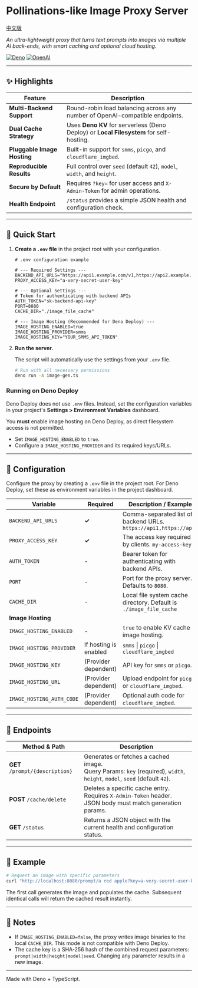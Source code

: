 # Pollinations-like Image Proxy Server

[中文版](./README-zh.md)

*An ultra-lightweight proxy that turns text prompts into images via multiple AI back-ends, with smart caching and optional cloud hosting.*

[![Deno](https://img.shields.io/badge/Deno-000000?style=for-the-badge&logo=deno&logoColor=white)](https://deno.land/)
[![OpenAI](https://img.shields.io/badge/OpenAI-Compatible-00A67E?style=for-the-badge&logo=openai&logoColor=white)](https://openai.com/)

---

## ✨ Highlights

| Feature                 | Description                                                                 |
| ----------------------- | --------------------------------------------------------------------------- |
| **Multi-Backend Support** | Round-robin load balancing across any number of OpenAI-compatible endpoints.    |
| **Dual Cache Strategy** | Uses **Deno KV** for serverless (Deno Deploy) or **Local Filesystem** for self-hosting. |
| **Pluggable Image Hosting** | Built-in support for `smms`, `picgo`, and `cloudflare_imgbed`.                |
| **Reproducible Results**  | Full control over `seed` (default `42`), `model`, `width`, and `height`.        |
| **Secure by Default**   | Requires `?key=` for user access and `X-Admin-Token` for admin operations. |
| **Health Endpoint**       | `/status` provides a simple JSON health and configuration check.             |

---

## 🚀 Quick Start

1.  **Create a `.env` file** in the project root with your configuration.

    ```env
    # .env configuration example

    # --- Required Settings ---
    BACKEND_API_URLS="https://api1.example.com/v1,https://api2.example.com/v1"
    PROXY_ACCESS_KEY="a-very-secret-user-key"

    # --- Optional Settings ---
    # Token for authenticating with backend APIs
    AUTH_TOKEN="sk-backend-api-key"
    PORT=8080
    CACHE_DIR="./image_file_cache"

    # --- Image Hosting (Recommended for Deno Deploy) ---
    IMAGE_HOSTING_ENABLED=true
    IMAGE_HOSTING_PROVIDER=smms
    IMAGE_HOSTING_KEY="YOUR_SMMS_API_TOKEN"
    ```

2.  **Run the server.**

    The script will automatically use the settings from your `.env` file.

    ```bash
    # Run with all necessary permissions
    deno run -A image-gen.ts
    ```

### Running on Deno Deploy

Deno Deploy does not use `.env` files. Instead, set the configuration variables in your project's **Settings > Environment Variables** dashboard.

You **must** enable image hosting on Deno Deploy, as direct filesystem access is not permitted.

-   Set `IMAGE_HOSTING_ENABLED` to `true`.
-   Configure a `IMAGE_HOSTING_PROVIDER` and its required keys/URLs.

---

## 🔧 Configuration

Configure the proxy by creating a `.env` file in the project root. For Deno Deploy, set these as environment variables in the project dashboard.

| Variable                  | Required              | Description / Example                                         |
| ------------------------- | --------------------- | ------------------------------------------------------------- |
| `BACKEND_API_URLS`        | **✓**                 | Comma-separated list of backend URLs. `https://api1,https://api2` |
| `PROXY_ACCESS_KEY`        | **✓**                 | The access key required by clients. `my-access-key`           |
| `AUTH_TOKEN`              | -                     | Bearer token for authenticating with backend APIs.            |
| `PORT`                    | -                     | Port for the proxy server. Defaults to `8080`.                |
| `CACHE_DIR` | - | Local file system cache directory. Default is `./image_file_cache`|
| **Image Hosting**         |                       |                                                               |
| `IMAGE_HOSTING_ENABLED`   | -                     | `true` to enable KV cache & image hosting.                    |
| `IMAGE_HOSTING_PROVIDER`  | If hosting is enabled | `smms` \| `picgo` \| `cloudflare_imgbed`                      |
| `IMAGE_HOSTING_KEY`       | (Provider dependent)  | API key for `smms` or `picgo`.                                |
| `IMAGE_HOSTING_URL`       | (Provider dependent)  | Upload endpoint for `picgo` or `cloudflare_imgbed`.           |
| `IMAGE_HOSTING_AUTH_CODE` | (Provider dependent)  | Optional auth code for `cloudflare_imgbed`.                   |

---

## 🎯 Endpoints

| Method & Path                 | Description                                                                                               |
| ----------------------------- | --------------------------------------------------------------------------------------------------------- |
| **GET** `/prompt/{description}` | Generates or fetches a cached image. <br>Query Params: `key` (required), `width`, `height`, `model`, `seed` (default `42`). |
| **POST** `/cache/delete`      | Deletes a specific cache entry. Requires `X-Admin-Token` header. <br>JSON body must match generation params. |
| **GET** `/status`               | Returns a JSON object with the current health and configuration status.                                   |

---

## 🏁 Example

```bash
# Request an image with specific parameters
curl "http://localhost:8080/prompt/a red apple?key=a-very-secret-user-key&width=1024&height=1024&seed=7&model=flux-dev"
```

The first call generates the image and populates the cache. Subsequent identical calls will return the cached result instantly.

---

## 📝 Notes

-   If `IMAGE_HOSTING_ENABLED=false`, the proxy writes image binaries to the local `CACHE_DIR`. This mode is not compatible with Deno Deploy.
-   The cache key is a SHA-256 hash of the combined request parameters: `prompt|width|height|model|seed`. Changing any parameter results in a new image.

---

Made with Deno + TypeScript.